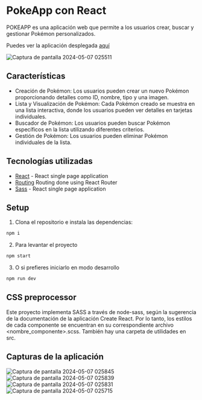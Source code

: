 # PokeApp con React

POKEAPP es una aplicación web que permite a los usuarios crear, buscar y gestionar Pokémon personalizados.


Puedes ver la aplicación desplegada [aquí](https://veropg-poke-app-react.netlify.app/)


![Captura de pantalla 2024-05-07 025511](https://github.com/VeroPG/PokeApp-React/assets/59848697/34849ab2-c374-4458-987c-9a779ced92cc)

## Características 
- Creación de Pokémon: Los usuarios pueden crear un nuevo Pokémon proporcionando detalles como ID, nombre, tipo y una imagen.
- Lista y Visualización de Pokémon: Cada Pokémon creado se muestra en una lista interactiva, donde los usuarios pueden ver detalles en tarjetas individuales.
- Buscador de Pokémon: Los usuarios pueden buscar Pokémon específicos en la lista utilizando diferentes criterios.
- Gestión de Pokémon: Los usuarios pueden eliminar Pokémon individuales de la lista.
## Tecnologías utilizadas


- [React](https://reactjs.org/) - React single page application
- [Routing](https://reacttraining.com/react-router/web/guides/philosophy) Routing done using React Router
- [Sass](https://sass-lang.com) - React single page application


## Setup

1. Clona el repositorio e instala las dependencias:

```sh
npm i
```

2. Para levantar el proyecto

```sh
npm start
```

3. O si prefieres iniciarlo en modo desarrollo

```sh
npm run dev
```



## CSS preprocessor

Este proyecto implementa SASS a través de node-sass, según la sugerencia de la documentación de la aplicación Create React. Por lo tanto, los estilos de cada componente se encuentran en su correspondiente archivo <nombre_componente>.scss. También hay una carpeta de utilidades en src. 

## Capturas de la aplicación

![Captura de pantalla 2024-05-07 025845](https://github.com/VeroPG/PokeApp-React/assets/59848697/670187ae-8d06-4538-a64b-923cb584949d)
![Captura de pantalla 2024-05-07 025839](https://github.com/VeroPG/PokeApp-React/assets/59848697/80fe599b-85d8-4199-a27d-fbf6cdd417f8)
![Captura de pantalla 2024-05-07 025831](https://github.com/VeroPG/PokeApp-React/assets/59848697/a14feb9d-55fd-4acb-8f11-17d162e28fb7)
![Captura de pantalla 2024-05-07 025715](https://github.com/VeroPG/PokeApp-React/assets/59848697/19c0bb1d-ac8a-4e8f-ba6d-4b1b8e6ed045)


